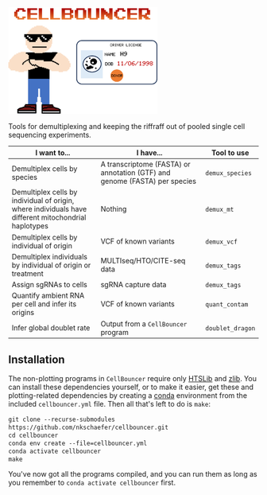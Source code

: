 <p align=>
<img src="logo.png", width=300, alt="CellBouncer" />
</p>

Tools for demultiplexing and keeping the riffraff out of pooled single cell sequencing experiments. 

|I want to...|I have...|Tool to use|
|------------|---------|-----------|
|Demultiplex cells by species|A transcriptome (FASTA) or annotation (GTF) and genome (FASTA) per species|`demux_species`|
|Demultiplex cells by individual of origin, where individuals have different mitochondrial haplotypes|Nothing|`demux_mt`|
|Demultiplex cells by individual of origin|VCF of known variants|`demux_vcf`|
|Demultiplex individuals by individual of origin or treatment|MULTIseq/HTO/CITE-seq data|`demux_tags`|
|Assign sgRNAs to cells|sgRNA capture data|`demux_tags`|
|Quantify ambient RNA per cell and infer its origins|VCF of known variants|`quant_contam`|
|Infer global doublet rate|Output from a `CellBouncer` program|`doublet_dragon`|

## Installation
The non-plotting programs in `CellBouncer` require only [HTSLib](https://github.com/samtools/htslib) and [zlib](https://www.zlib.net/). You can install these dependencies yourself, or to make it easier, get these and plotting-related dependencies by creating a [conda](https://github.com/conda-forge/miniforge/releases) environment from the included `cellbouncer.yml` file. Then all that's left to do is `make`:

```
git clone --recurse-submodules https://github.com/nkschaefer/cellbouncer.git
cd cellbouncer
conda env create --file=cellbouncer.yml
conda activate cellbouncer
make
```
You've now got all the programs compiled, and you can run them as long as you remember to `conda activate cellbouncer` first.

